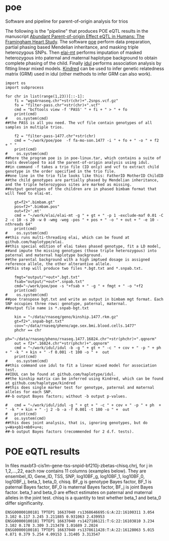 # poe
Software and pipeline for parent-of-origin analysis for trios

The following is the "pipeline" that produces POE eQTL results in the manuscript [Abundant Parent-of-origin Effect eQTL in Humans: The Framingham Heart Study](https://www.biorxiv.org/content/10.1101/2024.06.05.597677v1.abstract). The software [poe](https://www.github.com/haplotype/poe) perform data preparation, partial phasing based Mendelian inheritance, and masking triple heterozygous SNPs. Then [elai-mt](https://www.github.com/haplotype/elai) performs imputation of masked heterozygous into paternal and maternal haplotype background to obtain complete phasing of the child. Finally [idul](https://www.github.com/haplotype/idul) performs association analysis by fitting linear mixed models. [Kindred](https://www.github.com/haplotype/kindred) can be used to infer genetic relatedness matrix (GRM) used in idul (other methods to infer GRM can also work).   

```
import os
import subprocess

for chr in list(range(1,23))[::-1]:
    fi = "wgs4rnaseq.chr"+str(chr)+".2snps.vcf.gz"
    fo = "filter-pass.chr"+str(chr)+".vcf"
    cmd = "bcftools view -f 'PASS' " + fi + " > " + fo  
    print(cmd) 
#    os.system(cmd)            
##the PASS is all you need. The vcf file contain genotypes of all samples in multiple trios.  

    f2 = "filter-pass-1477.chr"+str(chr)
    cmd = "~/work/poe/poe  -f fa-mo-son.1477 -i " + fo + " -o " + f2  + " " 
    print(cmd) 
#    os.system(cmd)
##here the program poe is in poe-linux.tar, which contains a suite of tools developed to aid the parent-of-origin analysis using idul. 
##in command -f takes a trio file (ID only) and vcf to extract child genotype in the order specified in the trio file.
##one line in the trio file looks like this: FatherID MotherID ChildID
##the child genotypes are partially phased by Mendelian inheritance, and the triple heterozygous sites are marked as missing. 
##output genotypes of the children are in phased bimbam format that will feed to elai-mt.  

    gt=f2+".bimbam.gt"
    pos=f2+".bimbam.pos" 
    out=f2+'.mt'
    cmd = "~/work/elai/elai-mt -g " + gt + " -p 1 -exclude-maf 0.01 -C 2 -c 10 -s 20 -w 0 -wmg -weg -pos " + pos + " -o " + out + " -e 10 -nthreads 64" 
    print(cmd) 
#    os.system(cmd)
##this runs multi-threading elai, which can be found at github.com/haplotype/elai. 
##this special edition of elai takes phased genotype, fit a LD model,
##and impute the missing genotypes (those triple heterozygous) into paternal and maternal haplotype background. 
##the parental background with a high imptued dosage is assigned reference allele, the other alterantive allele.  
##this step will produce two files *.bgt.txt and *.snpab.txt. 

    fmgt="output/"+out+".bgt.txt"
    fsab="output/"+out+".snpab.txt"
    cmd="~/work/poe/poe -s "+fsab + " -g " + fmgt + " -o "+f2
    print(cmd)
#    os.system(cmd)
##poe transpose bgt.txt and write an output in bimbam mgt format. Each SNP occupies three rows: genotype, paternal, maternal.
##output file name is *.snpab-bgt.txt

    kin = "~/data/rnaseq/geno/kinship.1477.rkm.gz"
    gt=f2+".snpab-bgt.txt"
    cov="~/data/rnaseq/pheno/age.sex.bmi.blood.cells.1477"
    phchr == chr 
    ph="~/data/rnaseq/pheno/rnaseq.1477.16824.chr"+str(phchr)+".qqnorm"
    out = f2+".16824.chr"+str(phchr)+".qqnorm"
    cmd = "~/work/idul/idul -b -g " + gt + " -c " + cov + " -p " + ph  + " -k " + kin + " -f 0.001 -t 100 -o " +  out
    print(cmd)
#    os.system(cmd)
##this command use idul to fit a linear mixed model for association test.
##IDUL can be found at github.com/haplotype/idul.
##the kinship matrix can be inferred using Kindred, which can be found at github.com/haplotype/kindred
##this does single marker test for genotype, paternal and maternal alleles for each SNP. 
##-b output Bayes factors; without -b output p-values. 

#   cmd = "~/work/idul/idul -g " + gt + " -c " + cov + " -p " + ph  + " -k " + kin + " -j 2 -b -a -f 0.001 -t 100 -o " +  out 
#   print(cmd) 
#   os.system(cmd)
##this does joint analysis, that is, ignoring genotypes, but do y=Wa+pb1+mb0+u+e; 
##-b output Bayes factors (recommended for 2 d.f. tests).
```

# POE eQTL results 
In files maxbf3-cis1m-gene-tss-snpid-bf210j-zbetas-chisq.chrj, for j in 1,2,...,22, each row contains 11 columns (examples below). 
They are ensembel_ID, Gene_ID, TSS, SNP, log10BF_g, log10BF_1, log10BF_0, log10BF_j, beta_1, beta_0, chisq. 
BF_g is genotype Bayes factor, BF_1 is paternal Bayes factor, BF_0 is maternal Bayes factor, BF_j is joint Bayes factor. 
beta_1 and beta_0 are effect estimates on paternal and maternal alleles in the joint test. chisq is a quantity to test whether beta_1 and beta_0 differ significanlty. 

```
ENSG00000100181 TPTEP1 16637040 rs1368646695:G:A:22:16100311 3.054 3.102 0.117 3.245 3.211885 0.931063 2.439953 
ENSG00000100181 TPTEP1 16637040 rs1427186121:T:G:22:16103810 3.234 3.102 0.178 3.309 3.213478 1.01689 2.2024
ENSG00000100181 TPTEP1 16637040 rs1378611428:T:A:22:16128063 5.015 4.871 0.379 5.254 4.09153 1.31405 3.313547
```

